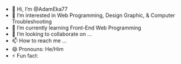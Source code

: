 - 👋 Hi, I’m @AdamEka77
- 👀 I’m interested in Web Programming, Design Graphic, & Computer Troubleshooting
- 🌱 I’m currently learning Front-End Web Programming
- 💞️ I’m looking to collaborate on ...
- 📫 How to reach me ...
- 😄 Pronouns: He/Him
- ⚡ Fun fact: 

<!---
AdamEka77/AdamEka77 is a ✨ special ✨ repository because its `README.md` (this file) appears on your GitHub profile.
You can click the Preview link to take a look at your changes.
--->
